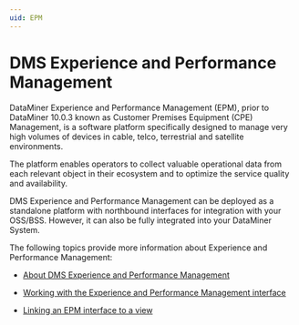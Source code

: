 ```yaml
---
uid: EPM
---
```


# DMS Experience and Performance Management

DataMiner Experience and Performance Management (EPM), prior to DataMiner 10.0.3 known as Customer Premises Equipment (CPE) Management, is a software platform specifically designed to manage very high volumes of devices in cable, telco, terrestrial and satellite environments.

The platform enables operators to collect valuable operational data from each relevant object in their ecosystem and to optimize the service quality and availability.

DMS Experience and Performance Management can be deployed as a standalone platform with northbound interfaces for integration with your OSS/BSS. However, it can also be fully integrated into your DataMiner System.

The following topics provide more information about Experience and Performance Management:

- [About DMS Experience and Performance Management](xref:About_DMS_Experience_and_Performance_Management)

- [Working with the Experience and Performance Management interface](xref:Working_with_the_Experience_and_Performance_Management_interface)

- [Linking an EPM interface to a view](xref:Linking_an_EPM_interface_to_a_view)
